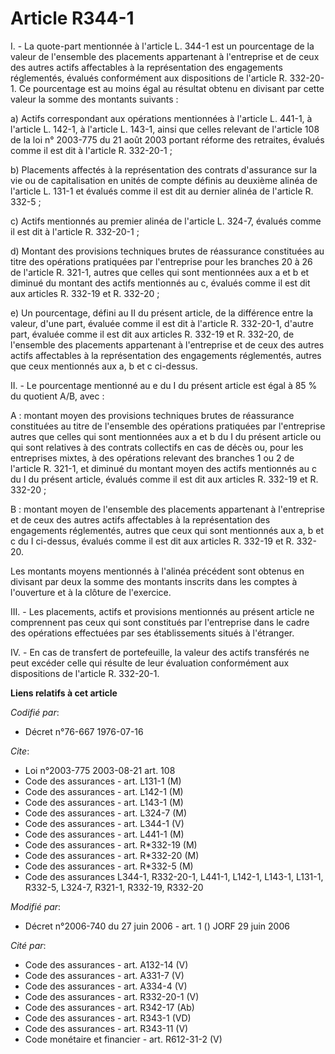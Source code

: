 # Article R344-1

I. - La quote-part mentionnée à l'article L. 344-1 est un pourcentage de la valeur de l'ensemble des placements appartenant à
l'entreprise et de ceux des autres actifs affectables à la représentation des engagements réglementés, évalués conformément
aux dispositions de l'article R. 332-20-1. Ce pourcentage est au moins égal au résultat obtenu en divisant par cette valeur
la somme des montants suivants :

a) Actifs correspondant aux opérations mentionnées à l'article L. 441-1, à l'article L. 142-1, à l'article L. 143-1, ainsi
que celles relevant de l'article 108 de la loi n° 2003-775 du 21 août 2003 portant réforme des retraites, évalués comme il
est dit à l'article R. 332-20-1 ;

b) Placements affectés à la représentation des contrats d'assurance sur la vie ou de capitalisation en unités de compte
définis au deuxième alinéa de l'article L. 131-1 et évalués comme il est dit au dernier alinéa de l'article R. 332-5 ;

c) Actifs mentionnés au premier alinéa de l'article L. 324-7, évalués comme il est dit à l'article R. 332-20-1 ;

d) Montant des provisions techniques brutes de réassurance constituées au titre des opérations pratiquées par l'entreprise
pour les branches 20 à 26 de l'article R. 321-1, autres que celles qui sont mentionnées aux a et b et diminué du montant des
actifs mentionnés au c, évalués comme il est dit aux articles R. 332-19 et R. 332-20 ;

e) Un pourcentage, défini au II du présent article, de la différence entre la valeur, d'une part, évaluée comme il est dit à
l'article R. 332-20-1, d'autre part, évaluée comme il est dit aux articles R. 332-19 et R. 332-20, de l'ensemble des
placements appartenant à l'entreprise et de ceux des autres actifs affectables à la représentation des engagements
réglementés, autres que ceux mentionnés aux a, b et c ci-dessus.

II. - Le pourcentage mentionné au e du I du présent article est égal à 85 % du quotient A/B, avec :

A : montant moyen des provisions techniques brutes de réassurance constituées au titre de l'ensemble des opérations
pratiquées par l'entreprise autres que celles qui sont mentionnées aux a et b du I du présent article ou qui sont relatives à
des contrats collectifs en cas de décès ou, pour les entreprises mixtes, à des opérations relevant des branches 1 ou 2 de
l'article R. 321-1, et diminué du montant moyen des actifs mentionnés au c du I du présent article, évalués comme il est dit
aux articles R. 332-19 et R. 332-20 ;

B : montant moyen de l'ensemble des placements appartenant à l'entreprise et de ceux des autres actifs affectables à la
représentation des engagements réglementés, autres que ceux qui sont mentionnés aux a, b et c du I ci-dessus, évalués comme
il est dit aux articles R. 332-19 et R. 332-20.

Les montants moyens mentionnés à l'alinéa précédent sont obtenus en divisant par deux la somme des montants inscrits dans les
comptes à l'ouverture et à la clôture de l'exercice.

III. - Les placements, actifs et provisions mentionnés au présent article ne comprennent pas ceux qui sont constitués par
l'entreprise dans le cadre des opérations effectuées par ses établissements situés à l'étranger.

IV. - En cas de transfert de portefeuille, la valeur des actifs transférés ne peut excéder celle qui résulte de leur
évaluation conformément aux dispositions de l'article R. 332-20-1.

**Liens relatifs à cet article**

_Codifié par_:

  - Décret n°76-667 1976-07-16

_Cite_:

  - Loi n°2003-775 2003-08-21 art. 108
  - Code des assurances - art. L131-1 (M)
  - Code des assurances - art. L142-1 (M)
  - Code des assurances - art. L143-1 (M)
  - Code des assurances - art. L324-7 (M)
  - Code des assurances - art. L344-1 (V)
  - Code des assurances - art. L441-1 (M)
  - Code des assurances - art. R*332-19 (M)
  - Code des assurances - art. R*332-20 (M)
  - Code des assurances - art. R*332-5 (M)
  - Code des assurances L344-1, R332-20-1, L441-1, L142-1, L143-1, L131-1, R332-5, L324-7, R321-1, R332-19, R332-20

_Modifié par_:

  - Décret n°2006-740 du 27 juin 2006 - art. 1 () JORF 29 juin 2006

_Cité par_:

  - Code des assurances - art. A132-14 (V)
  - Code des assurances - art. A331-7 (V)
  - Code des assurances - art. A334-4 (V)
  - Code des assurances - art. R332-20-1 (V)
  - Code des assurances - art. R342-17 (Ab)
  - Code des assurances - art. R343-1 (VD)
  - Code des assurances - art. R343-11 (V)
  - Code monétaire et financier - art. R612-31-2 (V)
